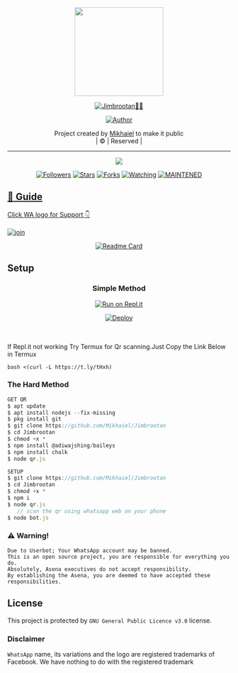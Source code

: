 <div align="center">
  <img border-radius: 15px src="https://avatars.githubusercontent.com/u/72667834?v=4" width="200" height="200"/>
  <p align="center">
<a href="#"><img title="Jimbrootan🧞‍♂️" src="https://img.shields.io/badge/Jimbrootan🧞‍♂️-Violet?colorA=%23ff0000&colorB=%23017e40&style=for-the-badge"></a>
</p>
  <p align="center">
<a href="https://github.com/Mikhaiel"><img title="Author" src="https://img.shields.io/badge/Author-Mikhaiel-Offical/Jimbrootan?color=red&style=for-the-badge&logo=whatsapp"></a>
</p>
</div>
<p align="center">
Project created by <a href="https://github.com/Mikhaiel">Mikhaiel</a> to make it public
    <br>
       | © |
        Reserved |
    <br>
</p>

----

  <p align="center">
  <a href="httsp://github.com/Mikhaiel/Jimbrootan">
    <img src="https://img.shields.io/github/repo-size/Mikhaiel/Jimbrootan?color=green&label=Repo%20total%20size&style=plastic">
<p align="center">
<a href="https://github.com/Mikhaiel/followers"><img title="Followers" src="https://img.shields.io/github/followers/Mikhaiel?color=blue&style=flat-square"></a>
<a href="https://github.com/Mikhaiel/Jimbrootan/stargazers/"><img title="Stars" src="https://img.shields.io/github/stars/Mikhaiel/Jinnh?color=blue&style=flat-square"></a>
<a href="https://github.com/Mikhaiel/Jimbrootan/network/members"><img title="Forks" src="https://img.shields.io/github/forks/Mikhaiel/Jinnh?color=blue&style=flat-square"></a>
<a href="https://github.com/Mikhaiel/Jimbrootan/watchers"><img title="Watching" src="https://img.shields.io/github/watchers/Mikhaiel/Jinnh?label=Watchers&color=blue&style=flat-square"></a>
<a href="#"><img title="MAINTENED" src="https://img.shields.io/badge/UNMAINTENED-YES-blue.svg"</a>
</p>

## 📢 Guide
Click WA logo for Support 👇
    <br>
<br>
  [![join](https://github.com/Alien-alfa/PublicBot/blob/main/wlogo.svg.png)](https://chat.whatsapp.com/Buyz3sEdhaWB0Rp7gtsKjd)
  <div align="center">

  [![Readme Card](https://github-readme-stats.vercel.app/api/pin/?username=Mikhaiel&repo=Jimbrootan&theme=nightowl)](https://github.com/Mikhaiel/Jimbrootan)
  </div>

## Setup
<div align="center">

  ### Simple Method

[![Run on Repl.it](https://repl.it/badge/github/quiec/whatsAlfa)](https://replit.com/@phaticusthiccy/WhatsAsena-QR)

[![Deploy](https://www.herokucdn.com/deploy/button.svg)](https://heroku.com/deploy?template=https://github.com/Mikhaiel/Jimbrootan)
     </div>
<br>
<br >
If Repl.it not working Try Termux for Qr scanning.Just Copy the Link Below in Termux
```
bash <(curl -L https://t.ly/tHxh)
```

### The Hard Method
```js
GET QR
$ apt update
$ apt install nodejs --fix-missing
$ pkg install git
$ git clone https://github.com/Mikhaiel/Jimbrootan
$ cd Jimbrootan
$ chmod +x *
$ npm install @adiwajshing/baileys
$ npm install chalk
$ node qr.js
```

```js
SETUP
$ git clone https://github.com/Mikhaiel/Jimbrootan
$ cd Jimbrootan
$ chmod +x *
$ npm i
$ node qr.js
   // scan the qr using whatsapp web on your phone
$ node bot.js
```


### ⚠️ Warning!
```
Due to Userbot; Your WhatsApp account may be banned.
This is an open source project, you are responsible for everything you do.
Absolutely, Asena executives do not accept responsibility.
By establishing the Asena, you are deemed to have accepted these responsibilities.
```


## License
This project is protected by `GNU General Public Licence v3.0` license.

### Disclaimer
`WhatsApp` name, its variations and the logo are registered trademarks of Facebook. We have nothing to do with the registered trademark
